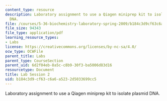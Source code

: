 ```yaml
---
content_type: resource
description: Laboratory assignment to use a Qiagen miniprep kit to isolate plasmid
  DNA.
file: /courses/5-36-biochemistry-laboratory-spring-2009/b184c3d9cf63c6a6a5232d5033699cc5_ses2.pdf
file_size: 94343
file_type: application/pdf
learning_resource_types:
- Labs
license: https://creativecommons.org/licenses/by-nc-sa/4.0/
ocw_type: OCWFile
parent_title: Labs
parent_type: CourseSection
parent_uid: 6d2f04eb-8a5c-c8b9-30f3-ba5006d83d16
resourcetype: Document
title: Lab Session 2
uid: b184c3d9-cf63-c6a6-a523-2d5033699cc5
---
```

Laboratory assignment to use a Qiagen miniprep kit to isolate plasmid DNA.